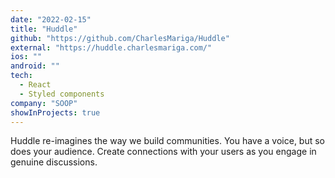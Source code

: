 ```yaml
---
date: "2022-02-15"
title: "Huddle"
github: "https://github.com/CharlesMariga/Huddle"
external: "https://huddle.charlesmariga.com/"
ios: ""
android: ""
tech:
  - React
  - Styled components
company: "SOOP"
showInProjects: true
---
```


Huddle re-imagines the way we build communities. You have a voice, but so does your audience. Create connections with your users as you engage in genuine discussions.
